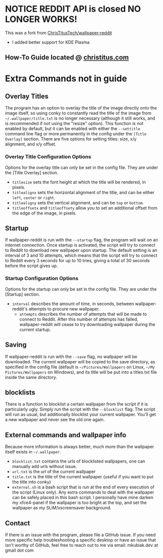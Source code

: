 # NOTICE REDDIT API is closed NO LONGER WORKS!

This was a fork from
[ChrisTitusTech/wallpaper-reddit](https://github.com/markubiak/wallpaper-reddit)

- I added better support for KDE Plasma

## How-To Guide located @ [christitus.com](https://christitus.com/change-wallpaper/)

# Extra Commands not in guide

## Overlay Titles

The program has an option to overlay the title of the image directly onto the
image itself, so using conky to constantly read the title of the image from
`~/.wallpaper/title.txt` is no longer necessary (although it still works, and
is recommended if not using the "resize" option).
This function is not enabled by default, but it can be enabled with either the
`--settitle` command line flag or more
permanently in the config under the `[Title Overlay]` section.
There are five options for setting titles: size, x/y alignment, and x/y offset.

### Overlay Title Configuration Options

Options for the overlay title can only be set in the config file.
They are under the [Title Overlay] section.

- `titlesize` sets the font height at which the title will be rendered, in pixels.
- `titlealignx` sets the horizontal alignment of the title, and can be either
`left`, `center` or `right`.
- `titlealigny` sets the vertical alignment, and can be `top` or `bottom`.
- `titleoffsetx` and `titleoffsety` allow you to set an additional offset from
the edge of the image, in pixels.

## Startup

If wallpaper-reddit is run with the `--startup` flag, the program will wait on
an internet connection.   Once startup is activated, the script will try to
connect to Reddit to download new wallpaper upon startup.
The default setting is an interval of 3 and 10 attempts,
which means that the script will try to connect to Reddit every 3 seconds for
up to 10 tries, giving a total of 30 seconds before the script gives up.

### Startup Configuration Options

Options for the startup can only be set in the config file.
They are under the [Startup] section.

- `interval` describes the amount of time, in seconds, between wallpaper-reddit's
attempts to procure new wallpaper.
  - `attempts` describes the number of attempts that will be made to connect to Reddit.
  After this number of attempts has failed, wallpaper-reddit will cease to try downloading
  wallpaper during the current startup.  

## Saving

If wallpaper-reddit is run with the `--save` flag, no wallpaper will be downloaded.
The current wallpaper will be copied to the save directory, as specified in the
config file (default is `~/Pictures/Wallpapers` on Linux,
`~/My Pictures/Wallpapers` on Windows), and its title will be put into
a titles.txt file inside the same directory.  

## blocklists

There is a function to blocklist a certain wallpaper from the script if it is
particularly ugly.  Simply run the script with the `--blocklist` flag.
The script will run as usual, but additionally blocklist your current wallpaper.
You'll get a new wallpaper and never see the old one again.

## External commands and wallpaper info

Because more information is always better, much more than the wallpaper itself
exists in `~/.wallpaper`.

- `blocklist.txt` contains the urls of blocklisted wallpapers, one can manually
add urls without issue.
- `url.txt` is the url of the current wallpaper
- `title.txt` is the title of the current wallpaper (useful if you want to put
the title into conky)
- `external.sh` is a bash script that is run at the end of every execution of
the script (Linux only).  Any extra commands to deal with the wallpaper can be
safely placed in this bash script.  I personally have mine darken my xfce4-panel
if the wallpaper is too bright at the top, and set the wallpaper as my
SLiM/xscreensaver background.

## Contact

If there is an issue with the program, please file a GitHub issue.  If you need more specific help troubleshooting a specific desktop or have an issue that isn't worthy of GitHub, feel free to reach out to me via email: mkubiak.dev at gmail dot com
